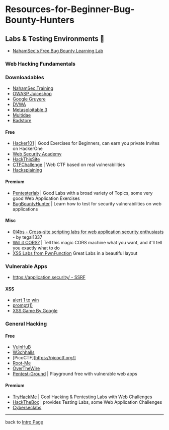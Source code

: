 # Resources-for-Beginner-Bug-Bounty-Hunters

## Labs & Testing Environments 🧪
- [NahamSec's Free Bug Bounty Learning Lab](https://tryhackme.com/room/nahamstore)

### Web Hacking Fundamentals

### Downloadables 
- [NahamSec.Training](https://github.com/nahamsec/nahamsec.training/)
- [OWASP Juiceshop](https://owasp.org/www-project-juice-shop/)
- [Google Gruyere](https://google-gruyere.appspot.com/)
- [DVWA](http://www.dvwa.co.uk)
- [Metasploitable 3](https://github.com/rapid7/metasploitable3/wiki/Vulnerabilities)
- [Multidae](https://sourceforge.net/projects/mutillidae/)
- [Badstore](https://www.vulnhub.com/entry/badstore-123,41/)

#### Free
- [Hacker101](https://www.hacker101.com/) | Good Exercises for Beginners, can earn you private Invites on HackerOne
- [Web Security Academy](https://portswigger.net/web-security)
- [HackThisSite](https://hackthissite.org/)
- [CTFChallenge](https://ctfchallenge.co.uk) | Web CTF based on real vulnerabilities
- [Hacksplaining](https://www.hacksplaining.com/)


#### Premium
- [Pentesterlab](https://pentesterlab.com/referral/olaL4k8btE8wqA) | Good Labs with a broad variety of Topics, some very good Web Application Exercises
- [BugBountyHunter](https://www.bugbountyhunter.com/) | Learn how to test for security vulnerabilities on web applications

#### Misc
- [0l4bs - Cross-site scripting labs for web application security enthusiasts](https://github.com/tegal1337/0l4bs) - by tegal1337
- [Will it CORS?](https://httptoolkit.tech/will-it-cors/) | Tell this magic CORS machine what you want, and it'll tell you exactly what to do
- [XSS Labs from PwnFunction](https://xss.pwnfunction.com/) Great Labs in a beautiful layout

### Vulnerable Apps
- [https://application.security/ - SSRF](https://application.security/free-application-security-training/server-side-request-forgery-in-capital-one)

#### XSS
- [alert 1 to win](https://alf.nu/alert1/)
- [prompt(1)](http://prompt.ml/0)
- [XSS Game By Google](https://xss-game.appspot.com/)

### General Hacking

#### Free
- [VulnHuB](https://www.vulnhub.com/)
- [W3chhalls](https://w3challs.com/)
- [PicoCTF][https://picoctf.org/]
- [Root-Me](https://www.root-me.org/)
- [OverTheWire](https://overthewire.org/wargames/natas/)
- [Pentest-Ground](https://pentest-ground.com/) | Playground free with vulnerable web apps

#### Premium
- [TryHackMe](https://tryhackme.com/signup?referrer=nahamsec) | Cool Hacking & Pentesting Labs with Web Challenges
- [HackTheBox](https://www.hackthebox.eu/) | provides Testing Labs, some Web Application Challenges
- [Cyberseclabs](https://www.cyberseclabs.co.uk/)

---
back to [Intro Page](/README.md)
